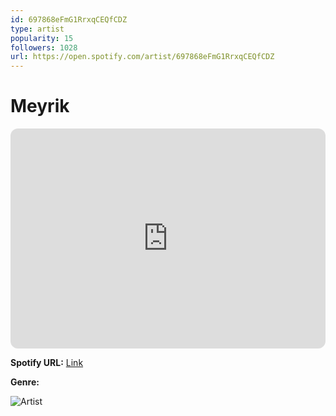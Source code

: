 ```yaml
---
id: 697868eFmG1RrxqCEQfCDZ
type: artist
popularity: 15
followers: 1028
url: https://open.spotify.com/artist/697868eFmG1RrxqCEQfCDZ
---
```

# Meyrik

<iframe style="border-radius:12px" src="https://open.spotify.com/embed/artist/697868eFmG1RrxqCEQfCDZ" width="100%" height="352" frameBorder="0" allowfullscreen="" allow="autoplay; clipboard-write; encrypted-media; fullscreen; picture-in-picture" loading="lazy"></iframe>

**Spotify URL:** [Link](https://open.spotify.com/artist/697868eFmG1RrxqCEQfCDZ)

**Genre:** 

![Artist](https://i.scdn.co/image/ab6761610000e5eb2edec51d213a2432910d92dd)
